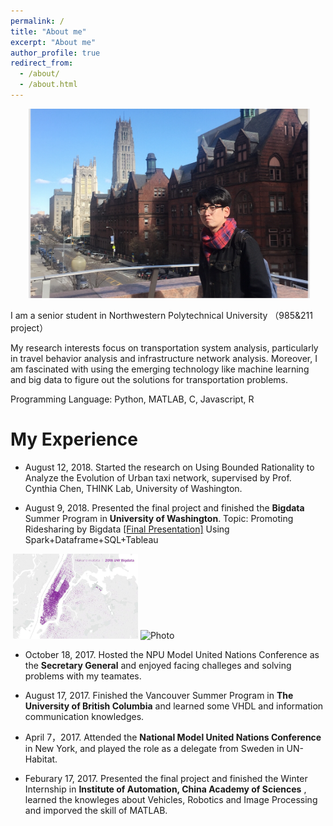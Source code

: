 ```yaml
---
permalink: /
title: "About me"
excerpt: "About me"
author_profile: true
redirect_from: 
  - /about/
  - /about.html
---
```


<p align="center">
  <img src="https://github.com/RevCre/keningsun.github.io/blob/master/images/keninginCU.png?raw=true" alt="Photo" style="width: 450px;"/> 
</p>


I am a senior student in Northwestern Polytechnical University （985&211 project）
 
My research interests focus on transportation system analysis, particularly in travel behavior analysis and infrastructure network analysis. Moreover, I am fascinated with using the emerging technology like machine learning and big data to figure out the solutions for transportation problems.

Programming Language: Python, MATLAB, C, Javascript, R

My Experience 
======


- August 12, 2018. Started the research on Using Bounded Rationality to Analyze the Evolution of Urban taxi network, supervised by Prof. Cynthia Chen, THINK Lab, University of Washington.   

- August 9, 2018. Presented the final project and finished the **Bigdata** Summer Program in **University of Washington**.
Topic: Promoting Ridesharing by Bigdata <a href="https://github.com/RevCre/keningsun.github.io/blob/master/files/UW-final%20presentation.pptx?raw=true">[Final Presentation]</a> Using Spark+Dataframe+SQL+Tableau

<p>
  <img src="https://github.com/RevCre/keningsun.github.io/blob/master/images/uwbigdata-pre1.JPG?raw=true" alt="Photo" style="width: 200px;"/> 
  <img src="https://github.com/RevCre/keningsun.github.io/blob/master/images/uwbigdata-pre2.JPG?raw=true" alt="Photo" style="width: 200px;"/>
</p>
 



- October 18, 2017. Hosted the NPU Model United Nations Conference as the **Secretary General** and enjoyed facing challeges and solving problems with my teamates.

- August 17, 2017. Finished the Vancouver Summer Program in **The University of British Columbia** and learned some VHDL and  information communication knowledges.

- April 7，2017. Attended the **National Model United Nations Conference** in New York, and played the role as a delegate from Sweden in UN-Habitat.  

- Feburary 17, 2017. Presented the final project and finished the Winter Internship in **Institute of Automation, China Academy of Sciences** , learned the knowleges about Vehicles, Robotics and Image Processing and imporved the skill of MATLAB.






